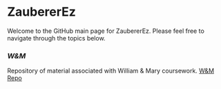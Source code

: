 # ZaubererEz

Welcome to the GitHub main page for ZaubererEz. Please feel free to navigate through the topics below. 

### _W&M_

Repository of material associated with William & Mary coursework. 
[W&M Repo](/WM/index.md)

